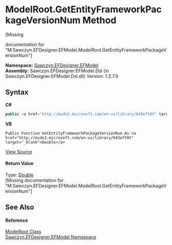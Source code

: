 # ModelRoot.GetEntityFrameworkPackageVersionNum Method 
 

\[Missing <summary> documentation for "M:Sawczyn.EFDesigner.EFModel.ModelRoot.GetEntityFrameworkPackageVersionNum"\]

**Namespace:**&nbsp;<a href="N_Sawczyn_EFDesigner_EFModel">Sawczyn.EFDesigner.EFModel</a><br />**Assembly:**&nbsp;Sawczyn.EFDesigner.EFModel.Dsl (in Sawczyn.EFDesigner.EFModel.Dsl.dll) Version: 1.2.7.0

## Syntax

**C#**<br />
``` C#
public <a href="http://msdn2.microsoft.com/en-us/library/643eft0t" target="_blank">double</a> GetEntityFrameworkPackageVersionNum()
```

**VB**<br />
``` VB
Public Function GetEntityFrameworkPackageVersionNum As <a href="http://msdn2.microsoft.com/en-us/library/643eft0t" target="_blank">Double</a>
```

<a href="https://github.com/msawczyn/EFDesigner/tree/master/src/Dsl/CustomCode/Partials/ModelRoot.cs#L229" title="View the source code">View Source</a><br />

#### Return Value
Type: <a href="http://msdn2.microsoft.com/en-us/library/643eft0t" target="_blank">Double</a><br />\[Missing <returns> documentation for "M:Sawczyn.EFDesigner.EFModel.ModelRoot.GetEntityFrameworkPackageVersionNum"\]

## See Also


#### Reference
<a href="T_Sawczyn_EFDesigner_EFModel_ModelRoot">ModelRoot Class</a><br /><a href="N_Sawczyn_EFDesigner_EFModel">Sawczyn.EFDesigner.EFModel Namespace</a><br />